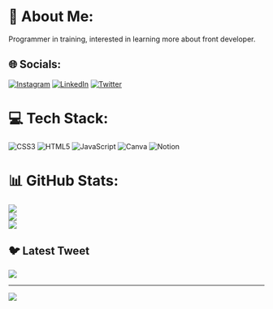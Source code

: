 # 💫 About Me:
Programmer in training, interested in learning more about front developer.


## 🌐 Socials:
[![Instagram](https://img.shields.io/badge/Instagram-%23E4405F.svg?logo=Instagram&logoColor=white)](https://instagram.com/heavendew01) [![LinkedIn](https://img.shields.io/badge/LinkedIn-%230077B5.svg?logo=linkedin&logoColor=white)](https://linkedin.com/in/rocio-ospina-3920a3117) [![Twitter](https://img.shields.io/badge/Twitter-%231DA1F2.svg?logo=Twitter&logoColor=white)](https://twitter.com/@Heavendew1) 

# 💻 Tech Stack:
![CSS3](https://img.shields.io/badge/css3-%231572B6.svg?style=for-the-badge&logo=css3&logoColor=white) ![HTML5](https://img.shields.io/badge/html5-%23E34F26.svg?style=for-the-badge&logo=html5&logoColor=white) ![JavaScript](https://img.shields.io/badge/javascript-%23323330.svg?style=for-the-badge&logo=javascript&logoColor=%23F7DF1E) ![Canva](https://img.shields.io/badge/Canva-%2300C4CC.svg?style=for-the-badge&logo=Canva&logoColor=white) ![Notion](https://img.shields.io/badge/Notion-%23000000.svg?style=for-the-badge&logo=notion&logoColor=white)
# 📊 GitHub Stats:
![](https://github-readme-stats.vercel.app/api?username=HeavenIam&theme=radical&hide_border=false&include_all_commits=true&count_private=true)<br/>
![](https://github-readme-streak-stats.herokuapp.com/?user=HeavenIam&theme=radical&hide_border=false)<br/>
![](https://github-readme-stats.vercel.app/api/top-langs/?username=HeavenIam&theme=radical&hide_border=false&include_all_commits=true&count_private=true&layout=compact)

## 🐦 Latest Tweet
[![](https://gtce.itsvg.in/api?username=@Heavendew1)](https://github.com/VishwaGauravIn/github-twitter-card-embed)

---
[![](https://visitcount.itsvg.in/api?id=HeavenIam&icon=0&color=10)](https://visitcount.itsvg.in)

<!-- Proudly created with GPRM ( https://gprm.itsvg.in ) -->
